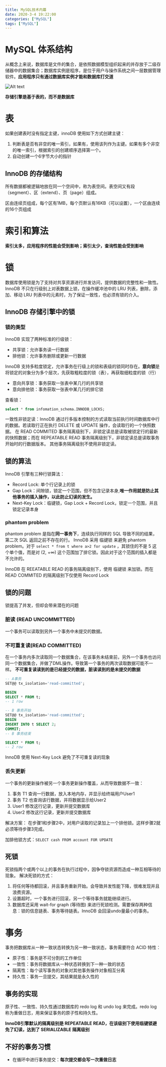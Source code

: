 ```yaml
---
title: MySQL技术内幕
date: 2020-3-4 19:22:00
categories: ["MySQL"]
tags: ["MySQL"]
---
```


# MySQL 体系结构
从概念上来说，数据库是文件的集合，是依照数据模型组织起来的并存放于二级存储器中的数据集合；数据库实例是程序，是位于用户与操作系统之间一层数据管理软件。**应用程序只有通过数据库实例才能和数据库打交道**

![Alt text](/img/mysql-architecture.png)

**存储引擎是基于表的，而不是数据库**


# 表
如果创建表时没有指定主键，innoDB 使用如下方式创建主键：
1. 判断表是否有非空的唯一索引，如果有，使用该列作为主键。如果有多个非空的唯一索引，根据索引的创建顺序选择第一个。
2. 自动创建一个6字节大小的指针

## InnoDB 的存储结构
所有数据都被逻辑地放在同一个空间中，称为表空间。表空间又有段（segment）、区（extend）、页（page）组成。

区由连续页组成，每个区有1MB，每个页默认有16KB（可以设置），一个区由连续的16个页组成

# 索引和算法
**索引太多，应用程序的性能会受到影响；索引太少，查询性能会受到影响**



# 锁
数据库使用锁是为了支持对共享资源进行并发访问，提供数据的完整性和一致性。
InnoDB 不只在行级别上对表数据上锁，在操作缓冲池中的 LRU 列表，删除，添加、移动 LRU 列表中的元素时，为了保证一致性，也必须有锁的介入。

## InnoDB 存储引擎中的锁
### 锁的类型
InnoDB 实现了两种标准的行级锁：
- 共享锁：允许事务读一行数据
- 排他锁：允许事务删除或更新一行数据

InnoDB 支持多粒度锁定，允许事务在行级上的锁和表级的锁同时存在。**意向锁**是将锁定的对象分为多个层次，先获取粗粒度的锁（表），再获取细粒度的锁（行）
- 意向共享锁：事务获取一张表中某几行的共享锁
- 意向排他锁：事务获取一张表中某几行的排它锁

查看锁：
```sql
select * from infomation_schema.INNODB_LOCKS;
```

一致性非锁定读：InnoDB 通过行多版本控制的方式读取当前执行时间数据库中行的数据。若读取行正在执行 DELETE 或 UPDATE 操作，会读取行的一个快照数据。
在 READ COMMITED 事务隔离级别下，非锁定读总是读取被锁定行的最新的快照数据；而在 REPEATABLE READ 事务隔离级别下，非锁定读总是读取事务开始时的行数据版本。
其他事务隔离级别不使用非锁定读。

## 锁的算法
InnoDB 引擎有三种行锁算法：
- Record Lock: 单个行记录上的锁
- Gap Lock：间隙锁，锁定一个范围，但不包含记录本身,**唯一作用就是防止其他事务的插入操作，以此防止幻读的发生。**
- Next-Key Lock：临键锁，Gap Lock + Record Lock，锁定一个范围，并且锁定记录本身

### phantom problem
phantom problem 是指在**同一事务下**，连续执行同样的 SQL 导致不同的结果，第二次 SQL 返回之前不存在的行。
InnoDB 采用 临键锁 来避免 phantom problem。对于 `select * from t where a>2 for update` ，其锁住的不是 5 这个单个值，而是对 (2, +∞) 这个范围加了排它锁。因此对于这个范围的插入都是不允许的。

InnoDB 在 REEATABLE READ 的事务隔离级别下，使用 临键锁 来加锁。而在 READ COMMITED 的隔离级别下仅使用 Record Lock

## 锁的问题
锁提高了并发，但却会带来潜在的问题

### 脏读 (READ UNCOMMITTED)
一个事务可以读取到另外一个事务中未提交的数据。

### 不可重复读(READ COMMITTED)
在一个事务内多次读取同一个数据集合，在该事务未结束前，另外一个事务也访问同一个数据集合，并做了DML操作。导致第一个事务的两次读取数据可能不一样。
**不可重复读读到的是已经提交的数据，脏读读到的是未提交的数据**
```sql
-- A事务
SET@@ tx_isolation='read-committed';

BEGIN
SELECT * FROM t;
-- 1 row

-- B 事务开始
SET@@ tx_isolation='read-committed';
BEGIN
INSERT INTO t SELECT 2;
COMMIT;
-- B 事务结束

SELECT * FROM t;
-- 2 row
```

InnoDB 使用 Next-Key Lock 避免了不可重复读的现象


### 丢失更新
一个事务的更新操作被另一个事务更新操作覆盖，从而导致数据不一致：
1. 事务 T1 查询一行数据，放入本地内存，并显示给终端用户User1
2. 事务 T2 也查询该行数据，并将数据显示给User2
3. User1 修改这行记录，更新并提交数据库
4. User2 修改这行记录，更新并提交数据库

解决方案：
在步骤1和步骤2中，对用户读取的记录加上一个排他锁。这样步骤2就必须等待步骤3完成。

加排他锁方式：`SELECT cash FROM account FOR UPDATE`

## 死锁
死锁指两个或两个以上的事务在执行过程中，因争夺锁资源而造成一种互相等待的现象。
解决死锁的方式：
1. 将任何等待都回滚，并且事务重新开始。会导致并发性能下降，很难发现并且浪费资源。
2. 设置超时，一个事务进行回滚，另一个等待事务就能继续进行。
3. 数据库还采用 wait-for graph (等待图) 来进行死锁检测。需要保存两种信息：锁的信息链表、事务等待链表。InnoDB 会回滚undo量最小的事务。


# 事务
事务把数据库从一种一致状态转换为另一种一致状态，事务需要符合 ACID 特性：
- 原子性：事务是不可分割的工作单位
- 一致性：事务将数据库从一种状态转换到下一种一致的状态
- 隔离性：每个读写事务的对象对其他事务操作对象相互分离
- 持久性：事务一旦提交，其结果就是永久性的

## 事务的实现
原子性、一致性、持久性通过数据库的 redo log 和 undo log 来完成。redo log 称为重做日志，用来保证事务的原子性和持久性。

**InnoDB引擎默认的隔离级别是 REPEATABLE READ，在该级别下使用临键锁避免了幻读，达到了 SERIALIZABLE 隔离级别**

## 不好的事务习惯
- 在循环中进行事务提交：**每次提交都会写一次重做日志**